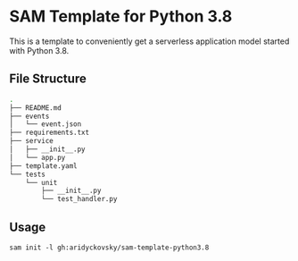 # SAM Template for Python 3.8

This is a template to conveniently get a serverless application model started
with Python 3.8.

## File Structure

```bash
.
├── README.md
├── events
│   └── event.json
├── requirements.txt
├── service
│   ├── __init__.py
│   └── app.py
├── template.yaml
└── tests
    └── unit
        ├── __init__.py
        └── test_handler.py
```

## Usage

```
sam init -l gh:aridyckovsky/sam-template-python3.8
```
